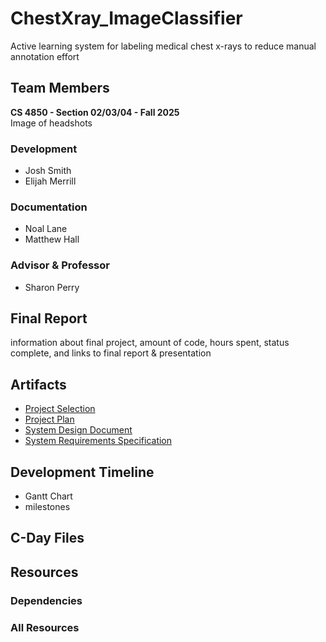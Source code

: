 # ChestXray_ImageClassifier
Active learning system for labeling medical chest x-rays to reduce manual annotation effort
## Team Members
**CS 4850 - Section 02/03/04 - Fall 2025**\
Image of headshots
### Development
- Josh Smith
- Elijah Merrill
### Documentation
+ Noal Lane
+ Matthew Hall
### Advisor & Professor
* Sharon Perry
## Final Report
information about final project, amount of code, hours spent, status complete, and links to final report & presentation
## Artifacts
- [Project Selection](readmefiles/SP-104-ALS_Images-Selection.docx)
- [Project Plan](readmefiles/SP-104-ALS_Images-Plan.docx)
- [System Design Document](readmefiles/SP-104_ALS_Images-Design.docx)
- [System Requirements Specification](readmefiles/SP-104_ALS_Images-Requirements.docx)
## Development Timeline
- Gantt Chart
- milestones
## C-Day Files
## Resources
### Dependencies
### All Resources
